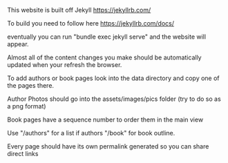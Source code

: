 ---
---

This website is built off Jekyll https://jekyllrb.com/

To build you need to follow here https://jekyllrb.com/docs/

eventually you can run "bundle exec jekyll serve" and the website will appear.

Almost all of the content changes you make should be automatically updated when your refresh the browser.

To add authors or book pages look into the data directory and copy one of the pages there.

Author Photos should go into the assets/images/pics folder (try to do so as a png format)

Book pages have a sequence number to order them in the main view

Use "/authors" for a list if authors   "/book" for book outline.

Every page should have its own permalink generated so you can share direct links 